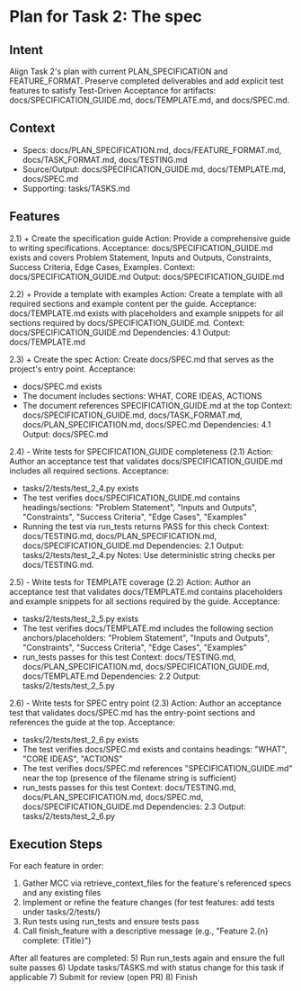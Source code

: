 # Plan for Task 2: The spec

## Intent
Align Task 2's plan with current PLAN_SPECIFICATION and FEATURE_FORMAT. Preserve completed deliverables and add explicit test features to satisfy Test-Driven Acceptance for artifacts: docs/SPECIFICATION_GUIDE.md, docs/TEMPLATE.md, and docs/SPEC.md.

## Context
- Specs: docs/PLAN_SPECIFICATION.md, docs/FEATURE_FORMAT.md, docs/TASK_FORMAT.md, docs/TESTING.md
- Source/Output: docs/SPECIFICATION_GUIDE.md, docs/TEMPLATE.md, docs/SPEC.md
- Supporting: tasks/TASKS.md

## Features
2.1) + Create the specification guide
   Action: Provide a comprehensive guide to writing specifications.
   Acceptance: docs/SPECIFICATION_GUIDE.md exists and covers Problem Statement, Inputs and Outputs, Constraints, Success Criteria, Edge Cases, Examples.
   Context: docs/SPECIFICATION_GUIDE.md
   Output: docs/SPECIFICATION_GUIDE.md

2.2) + Provide a template with examples
   Action: Create a template with all required sections and example content per the guide.
   Acceptance: docs/TEMPLATE.md exists with placeholders and example snippets for all sections required by docs/SPECIFICATION_GUIDE.md.
   Context: docs/SPECIFICATION_GUIDE.md
   Dependencies: 4.1
   Output: docs/TEMPLATE.md

2.3) + Create the spec
   Action: Create docs/SPEC.md that serves as the project's entry point.
   Acceptance:
   - docs/SPEC.md exists
   - The document includes sections: WHAT, CORE IDEAS, ACTIONS
   - The document references SPECIFICATION_GUIDE.md at the top
   Context: docs/SPECIFICATION_GUIDE.md, docs/TASK_FORMAT.md, docs/PLAN_SPECIFICATION.md, docs/SPEC.md
   Dependencies: 4.1
   Output: docs/SPEC.md

2.4) - Write tests for SPECIFICATION_GUIDE completeness (2.1)
   Action: Author an acceptance test that validates docs/SPECIFICATION_GUIDE.md includes all required sections.
   Acceptance:
   - tasks/2/tests/test_2_4.py exists
   - The test verifies docs/SPECIFICATION_GUIDE.md contains headings/sections: "Problem Statement", "Inputs and Outputs", "Constraints", "Success Criteria", "Edge Cases", "Examples"
   - Running the test via run_tests returns PASS for this check
   Context: docs/TESTING.md, docs/PLAN_SPECIFICATION.md, docs/SPECIFICATION_GUIDE.md
   Dependencies: 2.1
   Output: tasks/2/tests/test_2_4.py
   Notes: Use deterministic string checks per docs/TESTING.md.

2.5) - Write tests for TEMPLATE coverage (2.2)
   Action: Author an acceptance test that validates docs/TEMPLATE.md contains placeholders and example snippets for all sections required by the guide.
   Acceptance:
   - tasks/2/tests/test_2_5.py exists
   - The test verifies docs/TEMPLATE.md includes the following section anchors/placeholders: "Problem Statement", "Inputs and Outputs", "Constraints", "Success Criteria", "Edge Cases", "Examples"
   - run_tests passes for this test
   Context: docs/TESTING.md, docs/PLAN_SPECIFICATION.md, docs/SPECIFICATION_GUIDE.md, docs/TEMPLATE.md
   Dependencies: 2.2
   Output: tasks/2/tests/test_2_5.py

2.6) - Write tests for SPEC entry point (2.3)
   Action: Author an acceptance test that validates docs/SPEC.md has the entry-point sections and references the guide at the top.
   Acceptance:
   - tasks/2/tests/test_2_6.py exists
   - The test verifies docs/SPEC.md exists and contains headings: "WHAT", "CORE IDEAS", "ACTIONS"
   - The test verifies docs/SPEC.md references "SPECIFICATION_GUIDE.md" near the top (presence of the filename string is sufficient)
   - run_tests passes for this test
   Context: docs/TESTING.md, docs/PLAN_SPECIFICATION.md, docs/SPEC.md, docs/SPECIFICATION_GUIDE.md
   Dependencies: 2.3
   Output: tasks/2/tests/test_2_6.py

## Execution Steps
For each feature in order:
1) Gather MCC via retrieve_context_files for the feature's referenced specs and any existing files
2) Implement or refine the feature changes (for test features: add tests under tasks/2/tests/)
3) Run tests using run_tests and ensure tests pass
4) Call finish_feature with a descriptive message (e.g., "Feature 2.{n} complete: {Title}")

After all features are completed:
5) Run run_tests again and ensure the full suite passes
6) Update tasks/TASKS.md with status change for this task if applicable
7) Submit for review (open PR)
8) Finish

